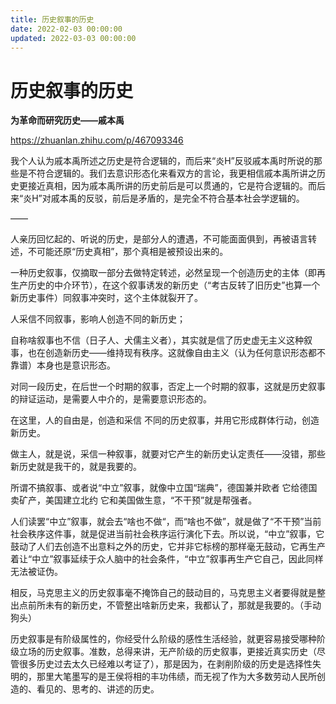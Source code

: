 ```yaml
---
title: 历史叙事的历史
date: 2022-02-03 00:00:00
updated: 2022-03-03 00:00:00
---
```



# 历史叙事的历史





**为革命而研究历史——戚本禹**

https://zhuanlan.zhihu.com/p/467093346

我个人认为戚本禹所述之历史是符合逻辑的，而后来“炎H”反驳戚本禹时所说的那些是不符合逻辑的。我们去意识形态化来看双方的言论，我更相信戚本禹所讲之历史更接近真相，因为戚本禹所讲的历史前后是可以贯通的，它是符合逻辑的。而后来“炎H”对戚本禹的反驳，前后是矛盾的，是完全不符合基本社会学逻辑的。

——

人亲历回忆起的、听说的历史，是部分人的遭遇，不可能面面俱到，再被语言转述，不可能还原“历史真相”，那个真相是被预设出来的。

一种历史叙事，仅摘取一部分去做特定转述，必然呈现一个创造历史的主体（即再生产历史的中介环节），在这个叙事诱发的新历史（“考古反转了旧历史”也算一个新历史事件）同叙事冲突时，这个主体就裂开了。

人采信不同叙事，影响人创造不同的新历史；

自称啥叙事也不信（日子人、犬儒主义者），其实就是信了历史虚无主义这种叙事，也在创造新历史——维持现有秩序。这就像自由主义（认为任何意识形态都不靠谱）本身也是意识形态。

对同一段历史，在后世一个时期的叙事，否定上一个时期的叙事，这就是历史叙事的辩证运动，是需要人中介的，是需要意识形态的。

在这里，人的自由是，创造和采信 不同的历史叙事，并用它形成群体行动，创造新历史。

做主人，就是说，采信一种叙事，就要对它产生的新历史认定责任——没错，那些新历史就是我干的，就是我要的。

所谓不搞叙事、或者说“中立”叙事，就像中立国“瑞典”，德国兼并欧者 它给德国卖矿产，美国建立北约 它和美国做生意，“不干预”就是帮强者。

人们读罢“中立”叙事，就会去“啥也不做“，而“啥也不做”，就是做了“不干预”当前社会秩序这件事，就是促进当前社会秩序运行演化下去。所以说，“中立”叙事，它鼓动了人们去创造不出意料之外的历史，它并非它标榜的那样毫无鼓动，它再生产着让“中立”叙事延续于众人脑中的社会条件，“中立”叙事再生产它自己，因此同样无法被证伪。

相反，马克思主义的历史叙事毫不掩饰自己的鼓动目的，马克思主义者要得就是整出点前所未有的新历史，不管整出啥新历史来，我都认了，那就是我要的。（手动狗头）

历史叙事是有阶级属性的，你经受什么阶级的感性生活经验，就更容易接受哪种阶级立场的历史叙事。准数，总得来讲，无产阶级的历史叙事，更接近真实历史（尽管很多历史过去太久已经难以考证了），那是因为，在剥削阶级的历史是选择性失明的，那里大笔墨写的是王侯将相的丰功伟绩，而无视了作为大多数劳动人民所创造的、看见的、思考的、讲述的历史。

